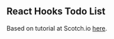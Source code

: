 ## React Hooks Todo List

Based on tutorial at Scotch.io [here](https://scotch.io/tutorials/build-a-react-to-do-app-with-react-hooks-no-class-components).
